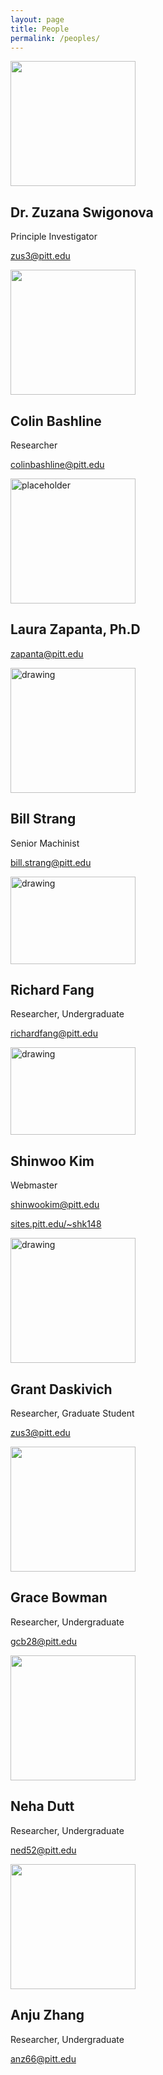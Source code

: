 ```yaml
---
layout: page
title: People
permalink: /peoples/
---
```

<div class="container-fluid h-100">
   <div class="d-flex h-100 mb-3">
      <div class="d-flex w-100">
         <div class="col-4">
            <img src="https://www.biology.pitt.edu/sites/default/files/person-images/Swigonova.jpg" width="200">
         </div>
         <div class="col-8">
            <h2>Dr. Zuzana Swigonova</h2>
            <p>Principle Investigator</p>
            <p><a href="mailto:zus3@pitt.edu">zus3@pitt.edu</a></p>
         </div>
      </div>
   </div>
   <div class="d-flex h-100 mb-3">
      <div class="d-flex w-100">
         <div class="col-4">
            <img src="holder.js/200x140?auto=yes" width="200">
         </div>
         <div class="col-8">
            <h2>Colin Bashline</h2>
            <p>Researcher</p>
            <p><a href="mailto:colinbashline@pitt.edu">colinbashline@pitt.edu</a></p>
         </div>
      </div>
   </div>
   <div class="d-flex h-100 mb-3">
      <div class="d-flex w-100">
         <div class="col-4">
            <img src="https://www.biology.pitt.edu/sites/default/files/person-images/r182_Zapanta%20cropped.jpg" alt="placeholder" width="200"/>
         </div>
         <div class="col-8">
            <h2>Laura Zapanta, Ph.D</h2>
            <p><a href="mailto:zapanta@pitt.edu">zapanta@pitt.edu</a></p>
         </div>
      </div>
   </div>
   <div class="d-flex h-100 mb-3">
      <div class="d-flex w-100">
         <div class="col-4">
            <img src="https://www.chem.pitt.edu/sites/default/files/styles/person_large/public/person/Bill%20S.JPG?itok=lmWwwb6w" alt="drawing" width="200"/>
         </div>
         <div class="col-8">
            <h2>Bill Strang</h2>
            <p>Senior Machinist</p>
            <p><a href="mailto:bill.strang@pitt.edu">bill.strang@pitt.edu</a></p>
         </div>
      </div>
   </div>
   <div class="d-flex h-100 mb-3">
      <div class="d-flex w-100">
         <div class="col-4">
            <img src="https://images.squarespace-cdn.com/content/v1/5bd3a7dea09a7e70d9c9986a/1645484042829-AOIVGR06529YPMKWJABR/IMG_5203.jpg" alt="drawing" width="200" height="140" style=" object-position: 0% 75%; overflow: hidden; object-fit: cover"/>
         </div>
         <div class="col-8">
            <h2>Richard Fang</h2>
            <p>Researcher, Undergraduate</p>
            <p><a href="mailto:richardfang@pitt.edu">richardfang@pitt.edu</a></p>
         </div>
      </div>
   </div>
   <div class="d-flex h-100 mb-3">
      <div class="d-flex w-100">
         <div class="col-4">
            <img src="https://sites.pitt.edu/~shk148//assets/img/hero-bg.jpg" alt="drawing" width="200" height="140" style=" object-position: 45% 75%; overflow: hidden; object-fit: cover"/>
         </div>
         <div class="col-8">
            <h2>Shinwoo Kim</h2>
            <p>Webmaster</p>
            <p class="mb-0"><a href="mailto:shinwookim@pitt.edu">shinwookim@pitt.edu</a></p>
            <p><a href="http://sites.pitt.edu/~shk148">sites.pitt.edu/~shk148</a></p>
         </div>
      </div>
   </div>
   <div class="d-flex h-100 mb-3">
      <div class="d-flex w-100">
         <div class="col-4">
            <img src="https://www.biology.pitt.edu/sites/default/files/Grant%20Daskivich.jpg" alt="drawing" width="200"/>
         </div>
         <div class="col-8">
            <h2>Grant Daskivich</h2>
            <p>Researcher, Graduate Student</p>
            <p><a href="mailto:zus3@pitt.edu">zus3@pitt.edu</a></p>
         </div>
      </div>
   </div>
   <div class="d-flex h-100 mb-3">
      <div class="d-flex w-100">
         <div class="col-4">
            <img src="holder.js/200x140?auto=yes" width="200">
         </div>
         <div class="col-8">
            <h2>Grace Bowman</h2>
            <p>Researcher, Undergraduate</p>
            <p><a href="mailto:gcb28@pitt.edu">gcb28@pitt.edu</a></p>
         </div>
      </div>
   </div>
   <div class="d-flex h-100 mb-3">
      <div class="d-flex w-100">
         <div class="col-4">
            <img src="holder.js/200x140?auto=yes" width="200">
         </div>
         <div class="col-8">
            <h2>Neha Dutt</h2>
            <p>Researcher, Undergraduate</p>
            <p><a href="mailto:ned52@pitt.edu">ned52@pitt.edu</a></p>
         </div>
      </div>
   </div>
   <div class="d-flex h-100 mb-3">
      <div class="d-flex w-100">
         <div class="col-4">
            <img src="holder.js/200x140?auto=yes" width="200">
         </div>
         <div class="col-8">
            <h2>Anju Zhang</h2>
            <p>Researcher, Undergraduate</p>
            <p><a href="mailto:anz66@pitt.edu">anz66@pitt.edu</a></p>
         </div>
      </div>
   </div>
</div>